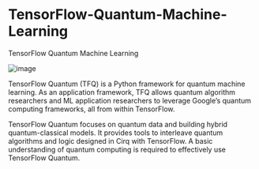 # TensorFlow-Quantum-Machine-Learning
TensorFlow Quantum Machine Learning
 
![image](https://user-images.githubusercontent.com/5441882/107276313-db63f600-6a63-11eb-84b3-b24ac5935a11.png) 
 
TensorFlow Quantum (TFQ) is a Python framework for quantum machine learning. As an application framework, TFQ allows quantum algorithm researchers and ML application researchers to leverage Google’s quantum computing frameworks, all from within TensorFlow.

TensorFlow Quantum focuses on quantum data and building hybrid quantum-classical models. It provides tools to interleave quantum algorithms and logic designed in Cirq with TensorFlow. A basic understanding of quantum computing is required to effectively use TensorFlow Quantum. 

